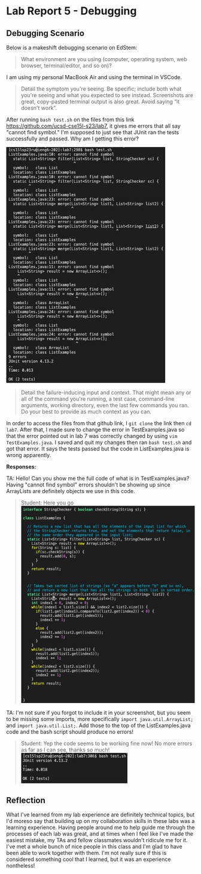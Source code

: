 # Lab Report 5 - Debugging
## Debugging Scenario
Below is a makeshift debugging scenario on EdStem:

> What environment are you using (computer, operating system, web browser, terminal/editor, and so on)?

I am using my personal MacBook Air and using the terminal in VSCode.

> Detail the symptom you're seeing. Be specific; include both what you're seeing and what you expected to see instead. Screenshots are great, copy-pasted terminal output is also great. Avoid saying “it doesn't work”.

After running `bash test.sh` on the files from this link https://github.com/ucsd-cse15l-s23/lab7, it gives me errors that all say "cannot find symbol." I'm supposed to just see that JUnit ran the tests successfully and passed. Why am I getting this error?

![Image](Lab5_Pics/terminal_error.png)

> Detail the failure-inducing input and context. That might mean any or all of the command you're running, a test case, command-line arguments, working directory, even the last few commands you ran. Do your best to provide as much context as you can.

In order to access the files from that github link, I `git clone` the link then `cd lab7`. After that, I made sure to change the error in TestExamples.java so that the error pointed out in lab 7 was correctly changed by using `vim TestExamples.java`. I saved and quit my changes then ran `bash test.sh` and got that error. It says the tests passed but the code in ListExamples.java is wrong apparently.

**Responses:**

TA: Hello! Can you show me the full code of what is in TestExamples.java? Having "cannot find symbol" errors shouldn't be showing up since ArrayLists are definitely objects we use in this code.

> Student: Here you go
> ![Image](Lab5_Pics/ListExamples_errors.png)

TA: I'm not sure if you forgot to include it in your screenshot, but you seem to be missing some imports, more specifically `import java.util.ArrayList;` and `import java.util.List;`. Add those to the top of the ListExamples.java code and the bash script should produce no errors!

> Student: Yep the code seems to be working fine now! No more errors as far as I can see, thanks so much!
> ![Image](Lab5_Pics/terminal_fixed.png)

## Reflection
What I've learned from my lab experience are definitely technical topics, but I'd moreso say that building up on my collaboration skills in these labs was a learning experience. Having people around me to help guide me through the processes of each lab was great, and at times when I feel like I've made the easiest mistake, my TAs and fellow classmates wouldn't ridicule me for it. I've met a whole bunch of nice people in this class and I'm glad to have been able to work together with them. I'm not really sure if this is considered something cool that I learned, but it was an experience nontheless!

